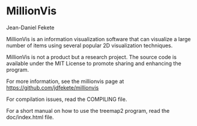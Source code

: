 # MillionVis
Jean-Daniel Fekete


MillionVis is an information visualization software that can visualize
a large number of items using several popular 2D visualization
techniques.

MillionVis is not a product but a research project.  The source code
is available under the MIT License to promote sharing
and enhancing the program.

For more information, see the millionvis page at https://github.com/jdfekete/millionvis

For compilation issues, read the COMPILING file.

For a short manual on how to use the treemap2 program, read the 
doc/index.html file.
